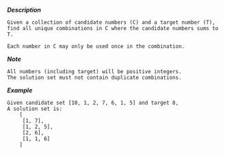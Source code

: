 ***Description***

    Given a collection of candidate numbers (C) and a target number (T),
    find all unique combinations in C where the candidate numbers sums to T.

    Each number in C may only be used once in the combination.

***Note***

    All numbers (including target) will be positive integers.
    The solution set must not contain duplicate combinations.

***Example***

    Given candidate set [10, 1, 2, 7, 6, 1, 5] and target 8,
    A solution set is:
        [
         [1, 7],
         [1, 2, 5],
         [2, 6],
         [1, 1, 6]
        ]
